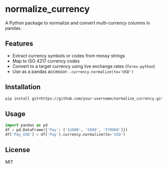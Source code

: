 # normalize_currency

A Python package to normalize and convert multi-currency columns in pandas.

## Features
- Extract currency symbols or codes from messy strings
- Map to ISO 4217 currency codes
- Convert to a target currency using live exchange rates (`forex-python`)
- Use as a pandas accessor: `.currency.normalize(to='USD')`

## Installation

```bash
pip install git+https://github.com/your-username/normalize_currency.git
```

## Usage

```python
import pandas as pd
df = pd.DataFrame({'Pay': ['$1000', '€800', '₹70000']})
df['Pay_USD'] = df['Pay'].currency.normalize(to='USD')
```

## License
MIT